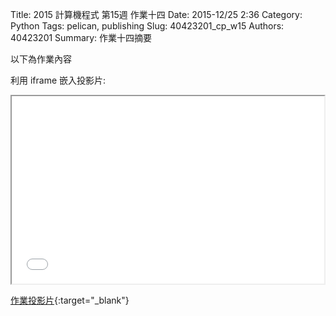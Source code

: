 Title: 2015 計算機程式 第15週 作業十四
Date: 2015-12/25 2:36
Category: Python
Tags: pelican, publishing
Slug: 40423201_cp_w15
Authors: 40423201
Summary: 作業十四摘要

以下為作業內容

利用 iframe 嵌入投影片:

<iframe src="40423201_cp_w15_p.html" width="500" height="300"></iframe>

[作業投影片](40423201_cp_w15_p.html){:target="_blank"}


